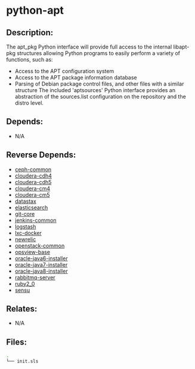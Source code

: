 # python-apt

## Description:

The apt\_pkg Python interface will provide full access to the internal libapt-pkg structures allowing Python programs to easily perform a variety of functions, such as:

- Access to the APT configuration system
- Access to the APT package information database
- Parsing of Debian package control files, and other files with a
  similar structure
The included 'aptsources' Python interface provides an abstraction of the sources.list configuration on the repository and the distro level.

## Depends:

  -  N/A

## Reverse Depends:

  -  [ceph-common](/salt/ceph-common)
  -  [cloudera-cdh4](/salt/cloudera-cdh4)
  -  [cloudera-cdh5](/salt/cloudera-cdh5)
  -  [cloudera-cm4](/salt/cloudera-cm4)
  -  [cloudera-cm5](/salt/cloudera-cm5)
  -  [datastax](/salt/datastax)
  -  [elasticsearch](/salt/elasticsearch)
  -  [git-core](/salt/git-core)
  -  [jenkins-common](/salt/jenkins-common)
  -  [logstash](/salt/logstash)
  -  [lxc-docker](/salt/lxc-docker)
  -  [newrelic](/salt/newrelic)
  -  [openstack-common](/salt/openstack-common)
  -  [opsview-base](/salt/opsview-base)
  -  [oracle-java6-installer](/salt/oracle-java6-installer)
  -  [oracle-java7-installer](/salt/oracle-java7-installer)
  -  [oracle-java8-installer](/salt/oracle-java8-installer)
  -  [rabbitmq-server](/salt/rabbitmq-server)
  -  [ruby2_0](/salt/ruby2_0)
  -  [sensu](/salt/sensu)

## Relates:

  -  N/A

## Files:

```bash
.
└── init.sls
```

